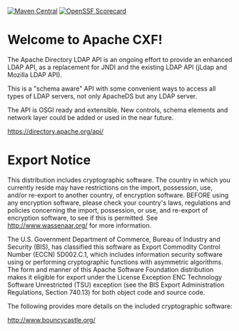 [![Maven Central](https://maven-badges.herokuapp.com/maven-central/org.apache.directory.api/api-parent/badge.svg)](https://maven-badges.herokuapp.com/maven-central/org.apache.directory.api/api-parent)
[![OpenSSF Scorecard](https://api.securityscorecards.dev/projects/github.com/apache/directory-ldap-api/badge)](https://api.securityscorecards.dev/projects/github.com/apache/directory-ldap-api)

Welcome to Apache CXF!
======================

The Apache Directory LDAP API is an ongoing effort to provide an enhanced LDAP API, as a replacement for JNDI and the existing LDAP API (jLdap and Mozilla LDAP API).

This is a "schema aware" API with some convenient ways to access all types of LDAP servers, not only ApacheDS but any LDAP server.

The API is OSGI ready and extensible. New controls, schema elements and network layer could be added or used in the near future.

https://directory.apache.org/api/

Export Notice
======================

This distribution includes cryptographic software.  The country in 
   which you currently reside may have restrictions on the import, 
   possession, use, and/or re-export to another country, of 
   encryption software.  BEFORE using any encryption software, please 
   check your country's laws, regulations and policies concerning the
   import, possession, or use, and re-export of encryption software, to 
   see if this is permitted.  See <http://www.wassenaar.org/> for more
   information.

   The U.S. Government Department of Commerce, Bureau of Industry and
   Security (BIS), has classified this software as Export Commodity 
   Control Number (ECCN) 5D002.C.1, which includes information security
   software using or performing cryptographic functions with asymmetric
   algorithms.  The form and manner of this Apache Software Foundation
   distribution makes it eligible for export under the License Exception
   ENC Technology Software Unrestricted (TSU) exception (see the BIS 
   Export Administration Regulations, Section 740.13) for both object 
   code and source code.

   The following provides more details on the included cryptographic
   software:

   http://www.bouncycastle.org/
